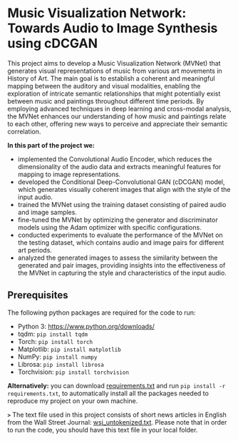 # Music Visualization Network: Towards Audio to Image Synthesis using cDCGAN

This project aims to develop a Music Visualization Network (MVNet) that generates visual representations of music from various art movements in History of Art. The main goal is to establish a coherent and meaningful mapping between the auditory and visual modalities, enabling the exploration of intricate semantic relationships that might potentially exist between music and paintings throughout different time periods. By employing advanced techniques in deep learning and cross-modal analysis, the MVNet enhances our understanding of how music and paintings relate to each other, offering new ways to perceive and appreciate their semantic correlation.

**In this part of the project we:**
* implemented the Convolutional Audio Encoder, which reduces the dimensionality of the audio data and extracts meaningful features for mapping to image representations.
* developed the Conditional Deep-Convolutional GAN (cDCGAN) model, which generates visually coherent images that align with the style of the input audio.
* trained the MVNet using the training dataset consisting of paired audio and image samples.
* fine-tuned the MVNet by optimizing the generator and discriminator models using the Adam optimizer with specific configurations.
* conducted experiments to evaluate the performance of the MVNet on the testing dataset, which contains audio and image pairs for different art periods.
* analyzed the generated images to assess the similarity between the generated and pair images, providing insights into the effectiveness of the MVNet in capturing the style and characteristics of the input audio.

## Prerequisites
The following python packages are required for the code to run:
* Python 3: https://www.python.org/downloads/
* tqdm: `pip install tqdm`
* Torch: `pip install torch`
* Matplotlib: `pip install matplotlib`
* NumPy: `pip install numpy`
* Librosa: `pip install librosa`
* Torchvision: `pip install torchvision`

**Alternatively:** you can download [requirements.txt](https://github.com/nataliakoliou/Music-Visualization-Network/blob/main/requirements.txt) and run ```pip install -r requirements.txt```, to automatically install all the packages needed to reproduce my project on your own machine.

**```>```** The text file used in this project consists of short news articles in English from the Wall Street Journal: [wsj_untokenized.txt](https://github.com/nataliakoliou/NLP-Various-Implementations/blob/main/Assignment-1/Assignment-1a/wsj_untokenized.txt). Please note that in order to run the code, you should have this text file in your local folder.
